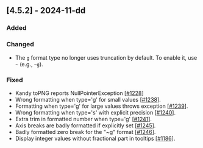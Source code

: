 ## [4.5.2] - 2024-11-dd

### Added

### Changed
- The `g` format type no longer uses truncation by default. To enable it, use `~` (e.g., `~g`).
  
### Fixed

- Kandy toPNG reports NullPointerException [[#1228](https://github.com/JetBrains/lets-plot/issues/1228)]
- Wrong formatting when type='g' for small values [[#1238](https://github.com/JetBrains/lets-plot/issues/1238)].
- Formatting when type='g' for large values throws exception [[#1239](https://github.com/JetBrains/lets-plot/issues/1239)].
- Wrong formatting when type='s' with explicit precision [[#1240](https://github.com/JetBrains/lets-plot/issues/1240)].
- Extra trim in formatted number when type='g' [[#1241](https://github.com/JetBrains/lets-plot/issues/1241)].
- Axis breaks are badly formatted if explicitly set [[#1245](https://github.com/JetBrains/lets-plot/issues/1245)].
- Badly formatted zero break for the "~g" format [[#1246](https://github.com/JetBrains/lets-plot/issues/1246)].
- Display integer values without fractional part in tooltips [[#1186](https://github.com/JetBrains/lets-plot/issues/1186)].